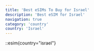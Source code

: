 ```yaml
---
title: 'Best eSIMs To Buy for Israel'
description: 'Best eSIM for Israel'
navigation: true
category: 'country'
country: 'Israel'
---
```


::esim{country="israel"}
